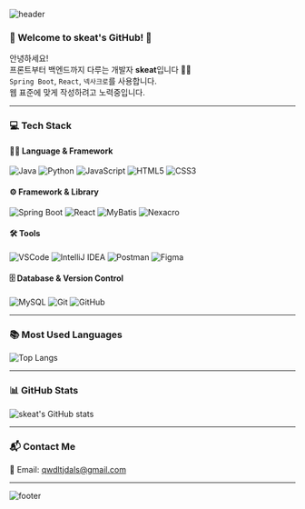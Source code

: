 <!-- 헤더 배너 -->
![header](https://capsule-render.vercel.app/api?type=waving&color=E0BBE4,D8B4E2,CBAACB&height=200&section=header&text=Skeat's%20GitHub&fontSize=40&fontAlignY=40)

<!-- 인사말 -->
### 🌸 Welcome to skeat's GitHub! 🌸

안녕하세요!  
프론트부터 백엔드까지 다루는 개발자 **skeat**입니다 👩‍💻  
`Spring Boot`, `React`, `넥사크로`를 사용합니다.  
웹 표준에 맞게 작성하려고 노력중입니다.

---

### 💻 Tech Stack

#### 🧑‍💻 Language & Framework
![Java](https://img.shields.io/badge/Java-007396?style=flat-square&logo=java&logoColor=white)
![Python](https://img.shields.io/badge/Python-3776AB?style=flat-square&logo=python&logoColor=white)
![JavaScript](https://img.shields.io/badge/JavaScript-F7DF1E?style=flat-square&logo=javascript&logoColor=black)
![HTML5](https://img.shields.io/badge/HTML5-E34F26?style=flat-square&logo=html5&logoColor=white)
![CSS3](https://img.shields.io/badge/CSS3-1572B6?style=flat-square&logo=css3&logoColor=white)

#### ⚙️ Framework & Library
![Spring Boot](https://img.shields.io/badge/Spring_Boot-6DB33F?style=flat-square&logo=spring-boot&logoColor=white)
![React](https://img.shields.io/badge/React-61DAFB?style=flat-square&logo=react&logoColor=black)
![MyBatis](https://img.shields.io/badge/MyBatis-000000?style=flat-square&logo=data&logoColor=white)
![Nexacro](https://img.shields.io/badge/Nexacro-F58220?style=flat-square&logoColor=white)

#### 🛠️ Tools
![VSCode](https://img.shields.io/badge/VSCode-007ACC?style=flat-square&logo=visual-studio-code&logoColor=white)
![IntelliJ IDEA](https://img.shields.io/badge/IntelliJ-000000?style=flat-square&logo=intellij-idea&logoColor=white)
![Postman](https://img.shields.io/badge/Postman-FF6C37?style=flat-square&logo=postman&logoColor=white)
![Figma](https://img.shields.io/badge/Figma-F24E1E?style=flat-square&logo=figma&logoColor=white)

#### 🗄️ Database & Version Control
![MySQL](https://img.shields.io/badge/MySQL-4479A1?style=flat-square&logo=mysql&logoColor=white)
![Git](https://img.shields.io/badge/Git-F05032?style=flat-square&logo=git&logoColor=white)
![GitHub](https://img.shields.io/badge/GitHub-181717?style=flat-square&logo=github&logoColor=white)

---

### 📚 Most Used Languages

![Top Langs](https://github-readme-stats.vercel.app/api/top-langs/?username=qwdltjdals&layout=compact&theme=radical)

---

<!-- 깃허브 통계 -->
### 📊 GitHub Stats

![skeat's GitHub stats](https://github-readme-stats.vercel.app/api?username=qwdltjdals&show_icons=true&theme=tokyonight)

---

<!-- 연락처 -->
### 📬 Contact Me

📧 Email: [qwdltjdals@gmail.com](mailto:qwdltjdals@gmail.com)

---

<!-- 푸터 배너 -->
![footer](https://capsule-render.vercel.app/api?type=waving&color=E0BBE4,D8B4E2,CBAACB&height=150&section=footer)

